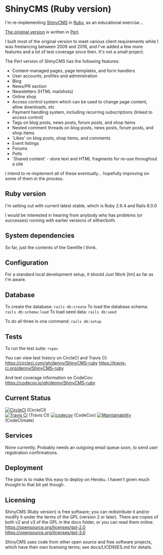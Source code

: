 # ShinyCMS (Ruby version)

I'm re-implementing [ShinyCMS](https://shinycms.org/) in
[Ruby](https://ruby-lang.org/), as an educational exercise...

[The original version](https://github.com/denny/ShinyCMS)
is written in [Perl](https://perl.org/).

I built most of the original version to meet various client requirements while
I was freelancing between 2009 and 2016, and I've added a few more features and
a lot of test coverage since then. It's not a small project.

The Perl version of ShinyCMS has the following features:

* Content-managed pages, page templates, and form handlers
* User accounts, profiles and administration
* Blog
* News/PR section
* Newsletters (HTML mailshots)
* Online shop
* Access control system which can be used to change page content, allow downloads, etc
* Payment handling system, including recurring subscriptions (linked to access control)
* Tags on blog posts, news posts, forum posts, and shop items
* Nested comment threads on blog posts, news posts, forum posts, and shop items
* 'Likes' on blog posts, shop items, and comments
* Event listings
* Forums
* Polls
* 'Shared content' - store text and HTML fragments for re-use throughout a site

I intend to re-implement all of these eventually... hopefully improving on some
of them in the process.


## Ruby version

I'm setting out with current latest stable, which is Ruby 2.6.4 and Rails 6.0.0

I would be interested in hearing from anybody who has problems (or successes)
running with earlier versions of either/both.


## System dependencies

So far, just the contents of the Gemfile I think.


## Configuration

For a standard local development setup, it should Just Work [tm] as far as I'm
aware.


## Database

To create the database: `rails db:create`
To load the database schema: `rails db:schema:load`
To load seed data: `rails db:seed`

To do all three in one command: `rails db:setup`


## Tests

To run the test suite: `rspec`

You can view test history on CircleCI and Travis CI:
https://circleci.com/gh/denny/ShinyCMS-ruby
https://travis-ci.org/denny/ShinyCMS-ruby

And test coverage information on CodeCov:
https://codecov.io/gh/denny/ShinyCMS-ruby


## Current Status

[![CircleCI](https://circleci.com/gh/denny/ShinyCMS-ruby.svg?style=svg&circle-token=5d3c249b624bd720b7481eb606893737ba65a0ce)](https://circleci.com/gh/denny/ShinyCMS-ruby) (CircleCI)  
[![Travis CI](https://travis-ci.org/denny/ShinyCMS-ruby.svg?branch=master)](https://travis-ci.org/denny/ShinyCMS-ruby) (Travis CI) [![codecov](https://codecov.io/gh/denny/ShinyCMS-ruby/branch/master/graph/badge.svg?token=Pm6x6VcQ81)](https://codecov.io/gh/denny/ShinyCMS-ruby) (CodeCov) [![Maintainability](https://api.codeclimate.com/v1/badges/944f9f96599145fdea77/maintainability)](https://codeclimate.com/github/denny/ShinyCMS-ruby/maintainability) (CodeClimate)


## Services

None currently. Probably needs an outgoing email queue soon, to send user
registration confirmations.


## Deployment

The plan is to make this easy to deploy on Heroku. I haven't given much thought
to that bit yet though.


## Licensing

ShinyCMS (Ruby version) is free software; you can redistribute it and/or modify
it under the terms of the GPL (version 2 or later). There are copies of both v2
and v3 of the GPL in the docs folder, or you can read them online:
https://opensource.org/licenses/gpl-2.0
https://opensource.org/licenses/gpl-3.0

ShinyCMS uses code from other open source and free software projects, which
have their own licensing terms; see docs/LICENSES.md for details.
